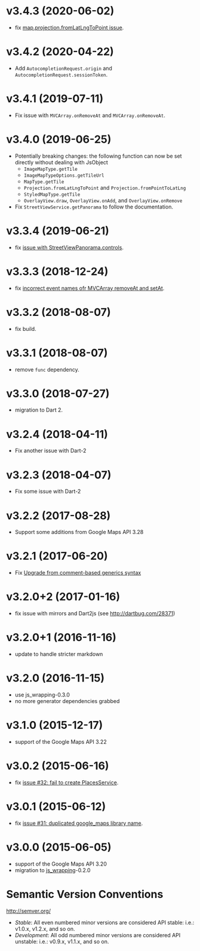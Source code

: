 # v3.4.3 (2020-06-02)

- fix [map.projection.fromLatLngToPoint issue](https://github.com/a14n/dart-google-maps/issues/81).

# v3.4.2 (2020-04-22)

- Add `AutocompletionRequest.origin` and `AutocompletionRequest.sessionToken`.

# v3.4.1 (2019-07-11)

- Fix issue with `MVCArray.onRemoveAt` and `MVCArray.onRemoveAt`.

# v3.4.0 (2019-06-25)

- Potentially breaking changes: the following function can now be set directly without dealing with JsObject
  * `ImageMapType.getTile`
  * `ImageMapTypeOptions.getTileUrl`
  * `MapType.getTile`
  * `Projection.fromLatLngToPoint` and `Projection.fromPointToLatLng`
  * `StyledMapType.getTile`
  * `OverlayView.draw`, `OverlayView.onAdd`, and `OverlayView.onRemove`
- Fix `StreetViewService.getPanorama` to follow the documentation.

# v3.3.4 (2019-06-21)

- fix [issue with StreetViewPanorama.controls](https://github.com/a14n/dart-google-maps/issues/66).

# v3.3.3 (2018-12-24)

- fix [incorrect event names ofr MVCArray removeAt and setAt](https://github.com/a14n/dart-google-maps/issues/65).

# v3.3.2 (2018-08-07)

- fix build.

# v3.3.1 (2018-08-07)

- remove `func` dependency.

# v3.3.0 (2018-07-27)

- migration to Dart 2.

# v3.2.4 (2018-04-11)

- Fix another issue with Dart-2

# v3.2.3 (2018-04-07)

- Fix some issue with Dart-2

# v3.2.2 (2017-08-28)

- Support some additions from Google Maps API 3.28

# v3.2.1 (2017-06-20)

- Fix [Upgrade from comment-based generics syntax](https://github.com/a14n/dart-google-maps/issues/45)

# v3.2.0+2 (2017-01-16)

- fix issue with mirrors and Dart2js (see http://dartbug.com/28371)

# v3.2.0+1 (2016-11-16)

- update to handle stricter markdown

# v3.2.0 (2016-11-15)

- use js_wrapping-0.3.0
- no more generator dependencies grabbed

# v3.1.0 (2015-12-17)

- support of the Google Maps API 3.22

# v3.0.2 (2015-06-16)

- fix [issue #32: fail to create PlacesService](https://github.com/a14n/dart-google-maps/issues/32).

# v3.0.1 (2015-06-12)

- fix [issue #31: duplicated google_maps library name](https://github.com/a14n/dart-google-maps/issues/31).

# v3.0.0 (2015-06-05)

- support of the Google Maps API 3.20
- migration to [js_wrapping](https://pub.dartlang.org/packages/js_wrapping)-0.2.0

# Semantic Version Conventions

http://semver.org/

- *Stable*:  All even numbered minor versions are considered API stable:
  i.e.: v1.0.x, v1.2.x, and so on.
- *Development*: All odd numbered minor versions are considered API unstable:
  i.e.: v0.9.x, v1.1.x, and so on.
